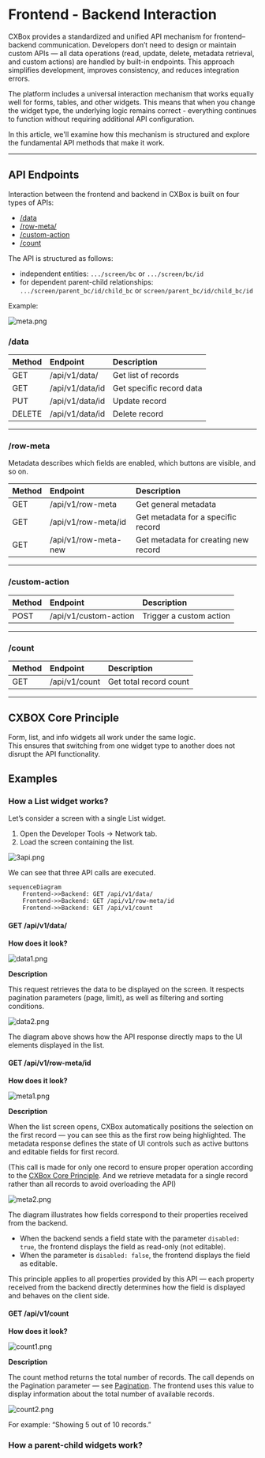 # Frontend - Backend Interaction 

CXBox provides a standardized and unified API mechanism for frontend–backend communication.
Developers don’t need to design or maintain custom APIs — all data operations (read, update, delete, metadata retrieval, and custom actions) are handled by built-in endpoints.
This approach simplifies development, improves consistency, and reduces integration errors.

The platform includes a universal interaction mechanism that works equally well for forms, tables, and other widgets. This means that when you change the widget type, the underlying logic remains correct - everything continues to function without requiring additional API configuration.

In this article, we'll examine how this mechanism is structured and explore the fundamental API methods that make it work.

---

## API Endpoints

Interaction between the frontend and backend in CXBox is built on four types of APIs:

* [/data](#data)
* [/row-meta/](#rowmeta)
* [/custom-action](#customaction)
* [/count](#count)

The API is structured as follows:

* independent entities:  `.../screen/bc` or `.../screen/bc/id` 
* for dependent parent-child relationships:  `.../screen/parent_bc/id/child_bc` or `screen/parent_bc/id/child_bc/id`
 
Example:

![meta.png](callapi/meta.png)

### <a id="data">/data</a>

| Method  | Endpoint             | Description                   |
|:--------|:---------------------|:-------------------------------|
| GET     | /api/v1/data/        | Get list of records            |
| GET     | /api/v1/data/id      | Get specific record data       |
| PUT     | /api/v1/data/id      | Update record                  |
| DELETE  | /api/v1/data/id      | Delete record                  |

---
### <a id="rowmeta">/row-meta</a>

Metadata describes which fields are enabled, which buttons are visible, and so on.

| Method | Endpoint              | Description                            |
|:-------|:----------------------|:---------------------------------------|
| GET    | /api/v1/row-meta      | Get general metadata                   |
| GET    | /api/v1/row-meta/id   | Get metadata for a specific record     |
| GET    | /api/v1/row-meta-new  | Get metadata for creating new record   |

---

### <a id="customaction">/custom-action</a>

| Method | Endpoint                | Description                  |
|:-------|:------------------------|:------------------------------|
| POST   | /api/v1/custom-action   | Trigger a custom action       |

---

### <a id="count">/count</a>

| Method | Endpoint         | Description                |
|:-------|:-----------------|:----------------------------|
| GET    | /api/v1/count    | Get total record count      |

---

## <a id="coreprinciple">CXBOX Core Principle</a>

Form, list, and info widgets all work under the same logic.   
This ensures that switching from one widget type to another does not disrupt the API functionality.

## Examples
### How a List widget works?
Let’s consider a screen with a single List widget.

1. Open the Developer Tools → Network tab.
2. Load the screen containing the list. 

![3api.png](callapi/3api.png)

We can see that three API calls are executed.

```mermaid
sequenceDiagram
    Frontend->>Backend: GET /api/v1/data/
    Frontend->>Backend: GET /api/v1/row-meta/id
    Frontend->>Backend: GET /api/v1/count
```

#### GET /api/v1/data/

**How does it look?**

![data1.png](callapi/data1.png)

**Description**

This request retrieves the data to be displayed on the screen.
It respects pagination parameters (page, limit), as well as filtering and sorting conditions.

![data2.png](callapi/data2.png)

The diagram above shows how the API response directly maps to the UI elements displayed in the list.

#### GET /api/v1/row-meta/id
**How does it look?**

![meta1.png](callapi/meta1.png)

**Description**

When the list screen opens, CXBox automatically positions the selection on the first record — you can see this as the first row being highlighted.
The metadata response defines the state of UI controls such as active buttons and editable fields for first record.

(This call is made for only one record to ensure proper operation according to the [CXBox Core Principle](#coreprinciple).
And we retrieve metadata for a single record rather than all records to avoid overloading the API)
 
![meta2.png](callapi/meta2.png)

The diagram illustrates how fields correspond to their properties received from the backend.

* When the backend sends a field state with the parameter `disabled: true`, the frontend displays the field as read-only (not editable).
* When the parameter is `disabled: false`, the frontend displays the field as editable.

This principle applies to all properties provided by this API — each property received from the backend directly determines how the field is displayed and behaves on the client side.

#### GET /api/v1/count
**How does it look?**

![count1.png](callapi/count1.png)

**Description**

The count method returns the total number of records.
The call depends on the Pagination parameter — see  [Pagination](/widget/type/property/pagination/pagination).
The frontend uses this value to display information about the total number of available records.
 
![count2.png](callapi/count2.png)

For example:
“Showing 5 out of 10 records.”

### How a parent-child widgets work?